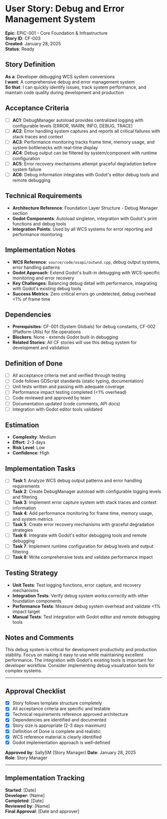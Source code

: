 # User Story: Debug and Error Management System

**Epic**: EPIC-001 - Core Foundation & Infrastructure  
**Story ID**: CF-003  
**Created**: January 28, 2025  
**Status**: Ready

## Story Definition
**As a**: Developer debugging WCS system conversions  
**I want**: A comprehensive debug and error management system  
**So that**: I can quickly identify issues, track system performance, and maintain code quality during development and production

## Acceptance Criteria
- [ ] **AC1**: DebugManager autoload provides centralized logging with configurable levels (ERROR, WARN, INFO, DEBUG, TRACE)
- [ ] **AC2**: Error handling system captures and reports all critical failures with stack traces and context
- [ ] **AC3**: Performance monitoring tracks frame time, memory usage, and system bottlenecks with real-time display
- [ ] **AC4**: Debug output can be filtered by system/component with runtime configuration
- [ ] **AC5**: Error recovery mechanisms attempt graceful degradation before system failure
- [ ] **AC6**: Debug information integrates with Godot's editor debug tools and remote debugging

## Technical Requirements
- **Architecture Reference**: Foundation Layer Structure - Debug Manager section
- **Godot Components**: Autoload singleton, integration with Godot's print functions and debug tools
- **Integration Points**: Used by all WCS systems for error reporting and performance monitoring

## Implementation Notes
- **WCS Reference**: `source/code/osapi/outwnd.cpp`, debug output systems, error handling patterns
- **Godot Approach**: Extend Godot's built-in debugging with WCS-specific monitoring and error recovery
- **Key Challenges**: Balancing debug detail with performance, integrating with Godot's existing debug tools
- **Success Metrics**: Zero critical errors go undetected, debug overhead <1% of frame time

## Dependencies
- **Prerequisites**: CF-001 (System Globals) for debug constants, CF-002 (Platform Utils) for file operations
- **Blockers**: None - extends Godot built-in debugging
- **Related Stories**: All CF stories will use this debug system for development and validation

## Definition of Done
- [ ] All acceptance criteria met and verified through testing
- [ ] Code follows GDScript standards (static typing, documentation)
- [ ] Unit tests written and passing with adequate coverage
- [ ] Performance impact testing completed (<1% overhead)
- [ ] Code reviewed and approved by team
- [ ] Documentation updated (code comments, API docs)
- [ ] Integration with Godot editor tools validated

## Estimation
- **Complexity**: Medium
- **Effort**: 2-3 days
- **Risk Level**: Low
- **Confidence**: High

## Implementation Tasks
- [ ] **Task 1**: Analyze WCS debug output patterns and error handling requirements
- [ ] **Task 2**: Create DebugManager autoload with configurable logging levels and filtering
- [ ] **Task 3**: Implement error capture system with stack traces and context information
- [ ] **Task 4**: Add performance monitoring for frame time, memory usage, and system metrics
- [ ] **Task 5**: Create error recovery mechanisms with graceful degradation strategies
- [ ] **Task 6**: Integrate with Godot's editor debugging tools and remote debugging
- [ ] **Task 7**: Implement runtime configuration for debug levels and output filtering
- [ ] **Task 8**: Write comprehensive tests and validate performance impact

## Testing Strategy
- **Unit Tests**: Test logging functions, error capture, and recovery mechanisms
- **Integration Tests**: Verify debug system works correctly with other foundation components
- **Performance Tests**: Measure debug system overhead and validate <1% impact target
- **Manual Tests**: Test integration with Godot editor and remote debugging tools

## Notes and Comments
This debug system is critical for development productivity and production stability. Focus on making it easy to use while maintaining excellent performance. The integration with Godot's existing tools is important for developer workflow. Consider implementing debug visualization tools for complex systems.

---

## Approval Checklist
- [x] Story follows template structure completely
- [x] All acceptance criteria are specific and testable
- [x] Technical requirements reference approved architecture
- [x] Dependencies are identified and documented
- [x] Story size is appropriate (2-3 days maximum)
- [x] Definition of Done is complete and realistic
- [x] WCS reference material is clearly identified
- [x] Godot implementation approach is well-defined

**Approved by**: SallySM (Story Manager) **Date**: January 28, 2025  
**Role**: Story Manager

---

## Implementation Tracking
**Started**: [Date]  
**Developer**: [Name]  
**Completed**: [Date]  
**Reviewed by**: [Name]  
**Final Approval**: [Date and approver]